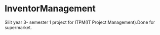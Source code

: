 # InventorManagement
Sliit year 3- semester 1 project for ITPM(IT Project Management).Done for supermarket.
